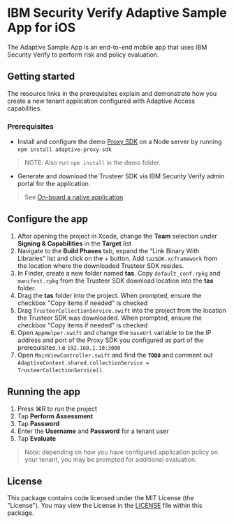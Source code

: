 # IBM Security Verify Adaptive Sample App for iOS

The Adaptive Sample App is an end-to-end mobile app that uses IBM Security Verify to perform risk and policy evaluation.

## Getting started

The resource links in the prerequisites explain and demonstrate how you create a new tenant application configured with Adaptive Access capabilities.

### Prerequisites

- Install and configure the demo
[Proxy SDK](https://github.com/IBM-Security/adaptive-proxy-sdk-javascript) on a Node server by running `npm install adaptive-proxy-sdk`
> NOTE: Also run `npm install` in the demo folder.

- Generate and download the Trusteer SDK via IBM Security Verify admin portal for the application.

> See [On-board a native application](https://docs.verify.ibm.com/verify/docs/on-boarding-a-native-application)

## Configure the app

1. After opening the project in Xcode, change the **Team** selection under **Signing & Capabilities** in the **Target** list
2. Navigate to the **Build Phases** tab, expand the “Link Binary With Libraries” list and  click on the + button. Add `tazSDK.xcframework` from the location where the downloaded Trusteer SDK resides.
3. In Finder, create a new folder named **tas**.  Copy `default_conf.rpkg` and `manifest.rpkg` from the Trusteer SDK download location into the **tas** folder.
4. Drag the **tas** folder into the project. When prompted, ensure the checkbox "Copy items if needed" is checked
5. Drag `TrusteerCollectionService.swift` into the project from the location the Trusteer SDK was downloaded.  When prompted, ensure the checkbox "Copy items if needed" is checked
6. Open `AppHelper.swift` and change the `baseUrl` variable to be the IP address and port of the Proxy SDK you configured as part of the prerequisites. i.e `192.168.1.10:3000`
7. Open `MainViewController.swift` and find the **`TODO`** and comment out `AdaptiveContext.shared.collectionService = TrusteerCollectionService()`. 

## Running the app

1. Press ⌘R to run the project
2. Tap **Perform Assessment**
3. Tap **Password**
4. Enter the **Username** and **Password** for a tenant user
5. Tap **Evaluate**

> Note: depending on how you have configured application policy on your tenant, you may be prompted for additional evaluation.

## License
This package contains code licensed under the MIT License (the "License"). You may view the License in the [LICENSE](../../LICENSE) file within this package.
